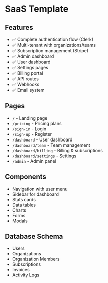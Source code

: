 # SaaS Template

## Features

- ✅ Complete authentication flow (Clerk)
- ✅ Multi-tenant with organizations/teams
- ✅ Subscription management (Stripe)
- ✅ Admin dashboard
- ✅ User dashboard
- ✅ Settings pages
- ✅ Billing portal
- ✅ API routes
- ✅ Webhooks
- ✅ Email system

## Pages

- `/` - Landing page
- `/pricing` - Pricing plans
- `/sign-in` - Login
- `/sign-up` - Register
- `/dashboard` - User dashboard
- `/dashboard/team` - Team management
- `/dashboard/billing` - Billing & subscriptions
- `/dashboard/settings` - Settings
- `/admin` - Admin panel

## Components

- Navigation with user menu
- Sidebar for dashboard
- Stats cards
- Data tables
- Charts
- Forms
- Modals

## Database Schema

- Users
- Organizations
- Organization Members
- Subscriptions
- Invoices
- Activity Logs